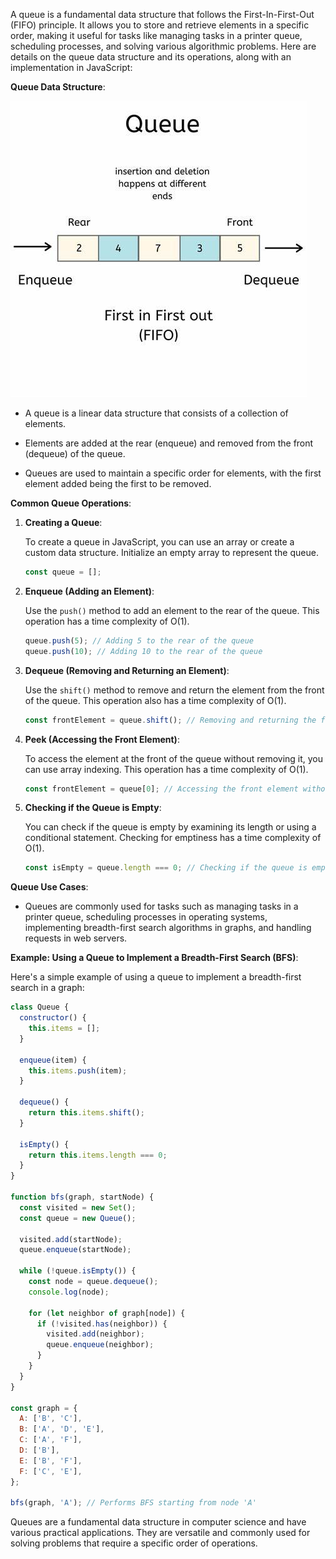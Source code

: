 A queue is a fundamental data structure that follows the First-In-First-Out (FIFO) principle. It allows you to store and retrieve elements in a specific order, making it useful for tasks like managing tasks in a printer queue, scheduling processes, and solving various algorithmic problems. Here are details on the queue data structure and its operations, along with an implementation in JavaScript:

**Queue Data Structure**:

![Queue](./queue.jpeg)

- A queue is a linear data structure that consists of a collection of elements.

- Elements are added at the rear (enqueue) and removed from the front (dequeue) of the queue.

- Queues are used to maintain a specific order for elements, with the first element added being the first to be removed.

**Common Queue Operations**:

1. **Creating a Queue**:

   To create a queue in JavaScript, you can use an array or create a custom data structure. Initialize an empty array to represent the queue.

   ```javascript
   const queue = [];
   ```

2. **Enqueue (Adding an Element)**:

   Use the `push()` method to add an element to the rear of the queue. This operation has a time complexity of O(1).

   ```javascript
   queue.push(5); // Adding 5 to the rear of the queue
   queue.push(10); // Adding 10 to the rear of the queue
   ```

3. **Dequeue (Removing and Returning an Element)**:

   Use the `shift()` method to remove and return the element from the front of the queue. This operation also has a time complexity of O(1).

   ```javascript
   const frontElement = queue.shift(); // Removing and returning the front element (5)
   ```

4. **Peek (Accessing the Front Element)**:

   To access the element at the front of the queue without removing it, you can use array indexing. This operation has a time complexity of O(1).

   ```javascript
   const frontElement = queue[0]; // Accessing the front element without removing it
   ```

5. **Checking if the Queue is Empty**:

   You can check if the queue is empty by examining its length or using a conditional statement. Checking for emptiness has a time complexity of O(1).

   ```javascript
   const isEmpty = queue.length === 0; // Checking if the queue is empty
   ```

**Queue Use Cases**:

- Queues are commonly used for tasks such as managing tasks in a printer queue, scheduling processes in operating systems, implementing breadth-first search algorithms in graphs, and handling requests in web servers.

**Example: Using a Queue to Implement a Breadth-First Search (BFS)**:

Here's a simple example of using a queue to implement a breadth-first search in a graph:

```javascript
class Queue {
  constructor() {
    this.items = [];
  }

  enqueue(item) {
    this.items.push(item);
  }

  dequeue() {
    return this.items.shift();
  }

  isEmpty() {
    return this.items.length === 0;
  }
}

function bfs(graph, startNode) {
  const visited = new Set();
  const queue = new Queue();

  visited.add(startNode);
  queue.enqueue(startNode);

  while (!queue.isEmpty()) {
    const node = queue.dequeue();
    console.log(node);

    for (let neighbor of graph[node]) {
      if (!visited.has(neighbor)) {
        visited.add(neighbor);
        queue.enqueue(neighbor);
      }
    }
  }
}

const graph = {
  A: ['B', 'C'],
  B: ['A', 'D', 'E'],
  C: ['A', 'F'],
  D: ['B'],
  E: ['B', 'F'],
  F: ['C', 'E'],
};

bfs(graph, 'A'); // Performs BFS starting from node 'A'
```

Queues are a fundamental data structure in computer science and have various practical applications. They are versatile and commonly used for solving problems that require a specific order of operations.